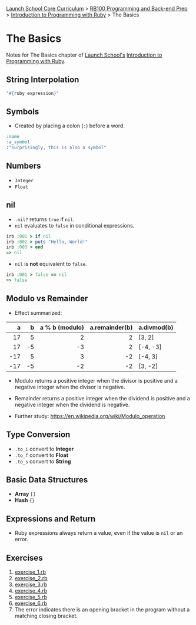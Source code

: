 [Launch School Core Curriculum][readme] >
[RB100 Programming and Back-end Prep][rb100] >
[Introduction to Programming with Ruby][intro-notes] >
The Basics

# The Basics

Notes for The Basics chapter of [Launch School's][launch-school] [Introduction to Programming with Ruby][intro-to-ruby].

## String Interpolation

```ruby
"#{ruby expression}"
```

## Symbols

- Created by placing a colon (`:`) before a word.

```ruby
:name
:a_symbol
:"surprisingly, this is also a symbol"
```

## Numbers

- `Integer`
- `Float`

## nil

- `.nil?` returns `true` if `nil`.
- `nil` evaluates to `false` in conditional expressions.

```ruby
irb :001 > if nil
irb :002 > puts "Hello, World!"
irb :003 > end
=> nil
```

- `nil` is **not** equivalent to `false`.

```ruby
irb :001 > false == nil
=> false
```

## Modulo vs Remainder

- Effect summarized:

|   a |   b | a % b (modulo) | a.remainder(b) | a.divmod(b) |
| --: | --: | -------------: | -------------: | :---------- |
|  17 |   5 |              2 |              2 | [3, 2]      |
|  17 |  -5 |             -3 |              2 | [-4, -3]    |
| -17 |   5 |              3 |             -2 | [-4, 3]     |
| -17 |  -5 |             -2 |             -2 | [3, -2]     |

- Modulo returns a positive integer when the divisor is positive and a negative integer when the divisor is negative.
- Remainder returns a positive integer when the dividend is positive and a negative integer when the dividend is negative.

- Further study: https://en.wikipedia.org/wiki/Modulo_operation

## Type Conversion

- `.to_i` convert to **Integer**
- `.to_f` convert to **Float**
- `.to_s` convert to **String**

## Basic Data Structures

- **Array** `[]`
- **Hash** `{}`

## Expressions and Return

- Ruby expressions always return a value, even if the value is `nil` or an error.

## Exercises

1. [exercise_1.rb](exercise_1.rb)
2. [exercise_2.rb](exercise_2.rb)
3. [exercise_3.rb](exercise_3.rb)
4. [exercise_4.rb](exercise_4.rb)
5. [exercise_5.rb](exercise_5.rb)
6. [exercise_6.rb](exercise_6.rb)
7. The error indicates there is an opening bracket in the program without a matching closing bracket.

<!-- internal links -->

[intro-notes]: /books/introduction_to_programming_with_ruby/contents.md
[rb100]: /rb100/notes.md
[readme]: /README.md

<!-- external links -->

[intro-to-ruby]: https://launchschool.com/books/ruby
[launch-school]: https://launchschool.com
